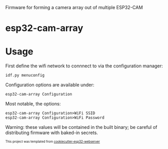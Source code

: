 Firmware for forming a camera array out of multiple ESP32-CAM

# esp32-cam-array

# Usage

First define the wifi network to connnect to via the configuration manager:

```
idf.py menuconfig
```

Configuration options are available under:

```
esp32-cam-array Configuration
```

Most notable, the options:

```
esp32-cam-array Configuration>WiFi SSID
esp32-cam-array Configuration>WiFi Password
```

Warning: these values will be contained in the built binary; be careful
of distributing firmware with baked-in secrets.



<sub><sup>This project was templated from [cookiecutter-esp32-webserver](https://github.com/BrianPugh/cookiecutter-esp32-webserver)</sup></sub>
